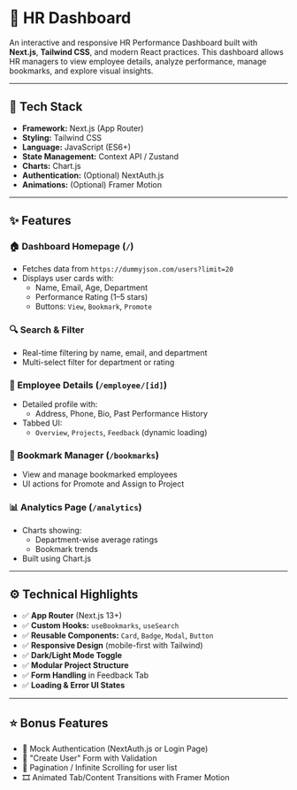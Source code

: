 # 💼 HR Dashboard 

An interactive and responsive HR Performance Dashboard built with **Next.js**, **Tailwind CSS**, and modern React practices. This dashboard allows HR managers to view employee details, analyze performance, manage bookmarks, and explore visual insights.

---

## 🔧 Tech Stack

- **Framework:** Next.js (App Router)
- **Styling:** Tailwind CSS
- **Language:** JavaScript (ES6+)
- **State Management:** Context API / Zustand
- **Charts:** Chart.js
- **Authentication:** (Optional) NextAuth.js
- **Animations:** (Optional) Framer Motion

---

## ✨ Features

### 🏠 Dashboard Homepage (`/`)

- Fetches data from `https://dummyjson.com/users?limit=20`
- Displays user cards with:
  - Name, Email, Age, Department
  - Performance Rating (1–5 stars)
  - Buttons: `View`, `Bookmark`, `Promote`

### 🔍 Search & Filter

- Real-time filtering by name, email, and department
- Multi-select filter for department or rating

### 👤 Employee Details (`/employee/[id]`)

- Detailed profile with:
  - Address, Phone, Bio, Past Performance History
- Tabbed UI:
  - `Overview`, `Projects`, `Feedback` (dynamic loading)

### 📌 Bookmark Manager (`/bookmarks`)

- View and manage bookmarked employees
- UI actions for Promote and Assign to Project

### 📊 Analytics Page (`/analytics`)

- Charts showing:
  - Department-wise average ratings
  - Bookmark trends
- Built using Chart.js

---

## ⚙️ Technical Highlights

- ✅ **App Router** (Next.js 13+)
- ✅ **Custom Hooks:** `useBookmarks`, `useSearch`
- ✅ **Reusable Components:** `Card`, `Badge`, `Modal`, `Button`
- ✅ **Responsive Design** (mobile-first with Tailwind)
- ✅ **Dark/Light Mode Toggle**
- ✅ **Modular Project Structure**
- ✅ **Form Handling** in Feedback Tab
- ✅ **Loading & Error UI States**

---

## ⭐ Bonus Features

- 🔐 Mock Authentication (NextAuth.js or Login Page)
- 📝 "Create User" Form with Validation
- 📄 Pagination / Infinite Scrolling for user list
- 🎞️ Animated Tab/Content Transitions with Framer Motion



